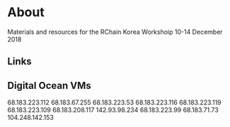 About
======
Materials and resources for the RChain Korea Workshoip 10-14 December 2018

Links
-------------------


Digital Ocean VMs
------------------
68.183.223.112
68.183.67.255
68.183.223.53
68.183.223.116
68.183.223.119
68.183.223.109
68.183.208.117
142.93.98.234
68.183.223.99
68.183.71.73
104.248.142.153
